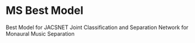 # MS Best Model
Best Model for JACSNET
Joint Classification and Separation Network for Monaural Music Separation
